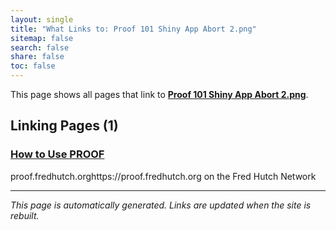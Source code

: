```yaml
---
layout: single
title: "What Links to: Proof 101 Shiny App Abort 2.png"
sitemap: false
search: false
share: false
toc: false
---
```


This page shows all pages that link to **[Proof 101 Shiny App Abort 2.png](/datademos/assets/proof_101_shiny_app_abort_2.png)**.

## Linking Pages (1)

### [How to Use PROOF](/datademos/proof-how-to/)

proof.fredhutch.orghttps://proof.fredhutch.org on the Fred Hutch Network

---


*This page is automatically generated. Links are updated when the site is rebuilt.*
